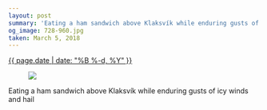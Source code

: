 ```yaml
---
layout: post
summary: 'Eating a ham sandwich above Klaksvík while enduring gusts of icy winds and hail'
og_image: 728-960.jpg
taken: March 5, 2018
---
```


<div class="post">
 <time>
  <a href="/728">
   {{ page.date | date: "%B %-d, %Y" }}
  </a>
 </time>
 <a href="/728">
  <figure data-taken="3/5/2018">
   <img sizes="(min-width: 700px) 50vw, calc(100vw - 2rem)" src="{{ site.assets_url }}/728-480.jpg" srcset="{{ site.assets_url }}/728-240.jpg 240w, {{ site.assets_url }}/728-480.jpg 480w, {{ site.assets_url }}/728-720.jpg 720w, {{ site.assets_url }}/728-960.jpg 960w"/>
  </figure>
 </a>
 <span>
  Eating a ham sandwich above Klaksvík while enduring gusts of icy winds and hail
 </span>
</div>
